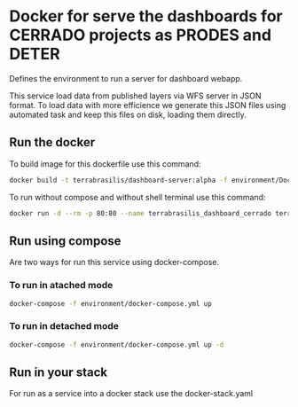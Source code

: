 # Docker for serve the dashboards for CERRADO projects as PRODES and DETER

Defines the environment to run a server for dashboard webapp.

This service load data from published layers via WFS server in JSON format.
To load data with more efficience we generate this JSON files using automated task and keep this files on disk, loading them directly.

## Run the docker

To build image for this dockerfile use this command:

```bash
docker build -t terrabrasilis/dashboard-server:alpha -f environment/Dockerfile .
```

To run without compose and without shell terminal use this command:

```bash
docker run -d --rm -p 80:80 --name terrabrasilis_dashboard_cerrado terrabrasilis/dashboard-server:alpha
```

## Run using compose

Are two ways for run this service using docker-compose.

### To run in atached mode

```bash
docker-compose -f environment/docker-compose.yml up
```

### To run in detached mode

```bash
docker-compose -f environment/docker-compose.yml up -d
```

## Run in your stack

For run as a service into a docker stack use the docker-stack.yaml
